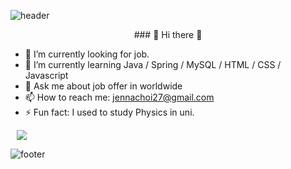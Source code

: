 ![header](https://capsule-render.vercel.app/api?)


<center> ### 👋 Hi there 👋     
</center> 

- 🔭 I’m currently looking for job.
- 🌱 I’m currently learning Java / Spring / MySQL / HTML / CSS / Javascript 
- 💬 Ask me about job offer in worldwide
- 📫 How to reach me: jennachoi27@gmail.com
- ⚡ Fun fact: I used to study Physics in uni.

<a href="https://instagram.com/hxxjxong.choi">
    <img 
        src="http://img.shields.io/badge/-Instagram-black?style=flat&logo=Instagram&link=https://instagram.com/alpox.dev/"
        style="height : auto; margin-left : 10px; margin-right : 10px;"/>
</a>


![footer](https://capsule-render.vercel.app/api?section=footer)
